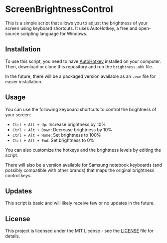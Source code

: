 # ScreenBrightnessControl

This is a simple script that allows you to adjust the brightness of your screen using keyboard shortcuts. It uses AutoHotkey, a free and open-source scripting language for Windows.

## Installation

To use this script, you need to have [AutoHotkey](https://www.autohotkey.com/) installed on your computer. Then, download or clone this repository and run the `brightness.ahk` file.

In the future, there will be a packaged version available as an `.exe` file for easier installation.

## Usage

You can use the following keyboard shortcuts to control the brightness of your screen:

- `Ctrl + Alt + Up`: Increase brightness by 10%
- `Ctrl + Alt + Down`: Decrease brightness by 10%
- `Ctrl + Alt + Home`: Set brightness to 100%
- `Ctrl + Alt + End`: Set brightness to 0%

You can also customize the hotkeys and the brightness levels by editing the script.

There will also be a version available for Samsung notebook keyboards (and possibly compatible with other brands) that maps the original brightness control keys.

## Updates

This script is basic and will likely receive few or no updates in the future.

## License

This project is licensed under the MIT License - see the [LICENSE](LICENSE) file for details.
